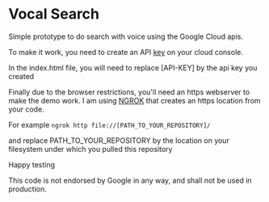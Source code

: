 # Vocal Search

Simple prototype to do search with voice using the Google Cloud apis.

To make it work, you need to create an API [key](https://cloud.google.com/docs/authentication/api-keys "key") on your cloud console.

In the index.html file, you will need to replace [API-KEY] by the api key you created

Finally due to the browser restrictions, you'll need an https webserver to make the demo work. I am using [NGROK](https://ngrok.com/ "NGROK") that creates an https location from your code.

For example
`ngrok http file://[PATH_TO_YOUR_REPOSITORY]/`

and replace PATH_TO_YOUR_REPOSITORY by the location on your filesystem under which you pulled this repository

Happy testing

This code is not endorsed by Google in any way, and shall not be used in production.